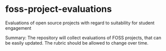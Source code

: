 # foss-project-evaluations
Evaluations of open source projects with regard to suitability for student engagement

Summary:
The repository will collect evaluations of FOSS projects, that can be easily updated. The rubric should be allowed to change over time.

